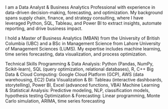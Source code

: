 I am a Data Analyst & Business Analytics Professional with experience in data-driven decision-making, forecasting, and optimization. My background spans supply chain, finance, and strategy consulting, where I have leveraged Python, SQL, Tableau, and Power BI to extract insights, automate reporting, and drive business impact.

I hold a Master of Business Analytics (MBAN) from the University of British Columbia (UBC) and a BSc in Management Science from Lahore University of Management Sciences (LUMS). My expertise includes machine learning, time series forecasting, data visualization, and process optimization.

Technical Skills
Programming & Data Analysis: Python (Pandas, NumPy, Scikit-learn), SQL (query optimization, relational databases), R, C++
Big Data & Cloud Computing: Google Cloud Platform (GCP), AWS (data warehousing, EC2)
Data Visualization & BI: Tableau (interactive dashboards, storytelling), Power BI, Excel (advanced functions, VBA)
Machine Learning & Statistical Analysis: Predictive modeling, NLP, classification models, hypothesis testing
Optimization & Forecasting: Linear programming, Monte Carlo simulation, ARIMA, time series forecasting
 

<!---
ReshumZubair/ReshumZubair is a ✨ special ✨ repository because its `README.md` (this file) appears on your GitHub profile.
You can click the Preview link to take a look at your changes.
--->
